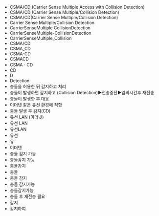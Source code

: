- CSMA/CD (Carrier Sense Multiple Access with Collision Detection)
- CSMA/CD (Carrier Sense Multiple/Collision Detection)
- CSMA/CD(Carrier Sense Multiple/Collision Detection)
- Carrier Sense Multiple/Collision Detection
- CarrierSenseMultiple CollisionDetection
- CarrierSenseMultiple-CollisionDetection
- CarrierSenseMultiple_Collision
- CSMA/CD
- CSMA_CD
- CSMA-CD
- CSMACD
- CSMAㆍCD
- CD
- D
- Detection
- 충돌을 허용한 뒤 감지하고 처리
- 충돌이 발생하면 감지하고 (Collision Detection)▶️전송중단▶️임의시간후 재전송
- 충돌이 발생한 후 대응
- 이더넷 같은 유선 환경에 적합
- 충돌 발생 후 감지(CD)
- 유선 LAN (이더넷)
- 유선 LAN
- 유선LAN
- 유선
- 유
- 이더넷
- 충돌 감지 가능
- 충돌감지 가능
- 충돌감지
- 충돌
- 충돌 감지
- 충돌 감지가능
- 충돌감지가능
- 충돌 후 재전송 필요
- 감지
- 감지하여